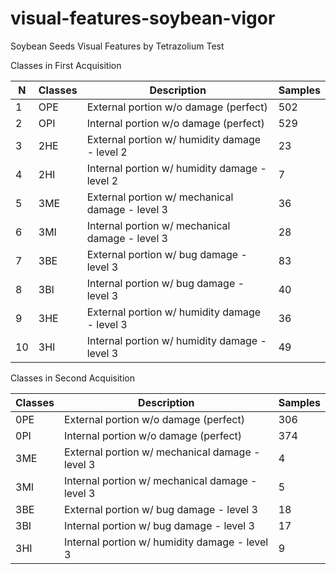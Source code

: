 # visual-features-soybean-vigor
Soybean Seeds Visual Features by Tetrazolium Test


Classes in First Acquisition

| N  | Classes | Description                                     | Samples |
|----|---------|-------------------------------------------------|---------|
| 1  | OPE     | External portion w/o damage (perfect)           | 502     |
| 2  | OPI     | Internal portion w/o damage (perfect)           | 529     |
| 3  | 2HE     | External portion w/ humidity damage - level 2   | 23      |
| 4  | 2HI     | Internal portion w/ humidity damage - level 2   | 7       |
| 5  | 3ME     | External portion w/ mechanical damage - level 3 | 36      |
| 6  | 3MI     | Internal portion w/ mechanical damage - level 3 | 28      |
| 7  | 3BE     | External portion w/ bug damage - level 3        | 83      |
| 8  | 3BI     | Internal portion w/ bug damage - level 3        | 40      |
| 9  | 3HE     | External portion w/ humidity damage - level 3   | 36      |
| 10 | 3HI     | Internal portion w/ humidity damage  - level 3  | 49      |



Classes in Second Acquisition

| Classes | Description                                     | Samples |
|---------|-------------------------------------------------|---------|
| 0PE     | External portion w/o damage (perfect)           | 306     |
| 0PI     | Internal portion w/o damage (perfect)           | 374     |
| 3ME     | External portion w/ mechanical damage - level 3 | 4       |
| 3MI     | Internal portion w/ mechanical damage - level 3 | 5       |
| 3BE     | External portion w/ bug damage - level 3        | 18      |
| 3BI     | Internal portion w/ bug damage - level 3        | 17      |
| 3HI     | Internal portion w/ humidity damage - level 3   | 9       |


